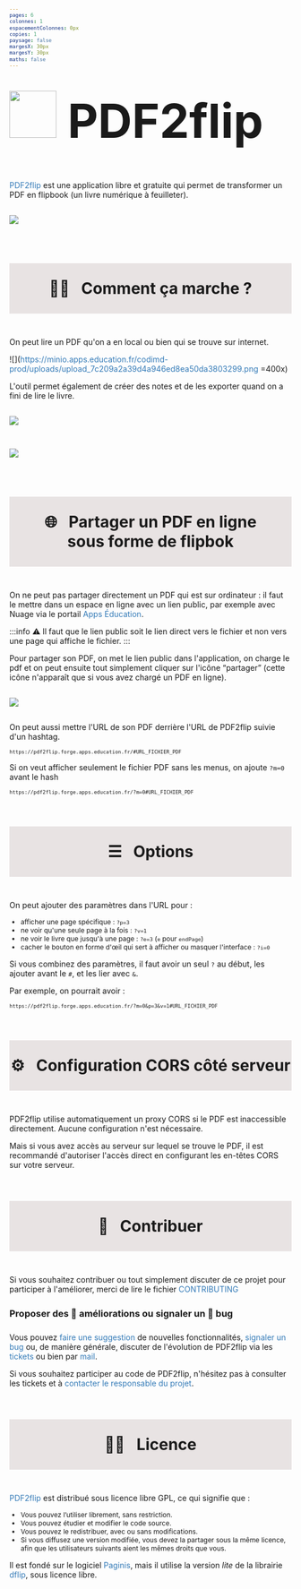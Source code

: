 ```yaml
---
pages: 6
colonnes: 1
espacementColonnes: 0px
copies: 1
paysage: false
margesX: 30px
margesY: 30px
maths: false
---
```


# <span>![](https://minio.apps.education.fr/codimd-prod/uploads/upload_34a5f8772b7e7c3da1a6c70f2f832285.png) PDF2flip</span>

[PDF2flip](https://pdf2flip.forge.apps.education.fr/) est une application libre et gratuite qui permet de transformer un PDF en flipbook (un livre numérique à feuilleter).

![](https://minio.apps.education.fr/codimd-prod/uploads/upload_b8185f202723da1448a5401257556975.png)


<section>

## 👩‍🔧&nbsp;<span>Comment ça marche ?</span>

On peut lire un PDF qu'on a en local ou bien qui se trouve sur internet.


![](https://minio.apps.education.fr/codimd-prod/uploads/upload_7c209a2a39d4a946ed8ea50da3803299.png =400x)

L'outil permet également de créer des notes et de les exporter quand on a fini de lire le livre.

![](https://minio.apps.education.fr/codimd-prod/uploads/upload_5b45064b8b10310724c2879a0be2dafe.png)


![](https://minio.apps.education.fr/codimd-prod/uploads/upload_2b8f05239177dce1529af436d2d59f1b.png)


</section>

<section>

## 🌐&nbsp;<span>Partager un PDF en ligne <br>sous forme de flipbok</span>

On ne peut pas partager directement un PDF qui est sur ordinateur : il faut le mettre dans un espace en ligne avec un lien public, par exemple avec Nuage via le portail [Apps Éducation](https://portail.apps.education.fr/).

</section>

:::info
:warning: Il faut que le lien public soit le lien direct vers le fichier et non vers une page qui affiche le fichier.
:::


Pour partager son PDF, on met le lien public dans l'application, on charge le pdf et on peut ensuite tout simplement cliquer sur l'icône “partager” (cette icône n'apparaît que si vous avez chargé un PDF en ligne). 

![](https://minio.apps.education.fr/codimd-prod/uploads/upload_fc5b1fcb642c40eda601346d381d51d5.png)

<section>

On peut aussi mettre l'URL de son PDF derrière l'URL de PDF2flip suivie d'un hashtag.


```
https://pdf2flip.forge.apps.education.fr/#URL_FICHIER_PDF
```

</section>


Si on veut afficher seulement le fichier PDF sans les menus, on ajoute `?m=0` avant le hash


```
https://pdf2flip.forge.apps.education.fr/?m=0#URL_FICHIER_PDF
```


## ☰&nbsp;<span>Options</span>

On peut ajouter des paramètres dans l'URL pour :
- afficher une page spécifique : `?p=3`
- ne voir qu'une seule page à la fois : `?v=1`
- ne voir le livre que jusqu'à une page : `?e=3` (`e` pour `endPage`)
- cacher le bouton en forme d'œil qui sert à afficher ou masquer l'interface : `?i=0`

Si vous combinez des paramètres, il faut avoir un seul `?` au début, les ajouter avant le `#`, et les lier avec `&`.

Par exemple, on pourrait avoir :

```
https://pdf2flip.forge.apps.education.fr/?m=0&p=3&v=1#URL_FICHIER_PDF
```

## ⚙️&nbsp;<span>Configuration CORS côté serveur</span>

PDF2flip utilise automatiquement un proxy CORS si le PDF est inaccessible directement. Aucune configuration n'est nécessaire.

Mais si vous avez accès au serveur sur lequel se trouve le PDF, il est recommandé d'autoriser l'accès direct en configurant les en-têtes CORS sur votre serveur.

<section>

## 🙋‍&nbsp;<span>Contribuer</span>

Si vous souhaitez contribuer ou tout simplement discuter de ce projet pour participer à l'améliorer, merci de lire le fichier [CONTRIBUTING](https://forge.apps.education.fr/pdf2flip/pdf2flip.forge.apps.education.fr/-/blob/main/CONTRIBUTING.md?ref_type=heads)

### Proposer des 🚀  améliorations ou signaler un 🐛 bug

Vous pouvez [faire une suggestion](https://forge.apps.education.fr/pdf2flip/pdf2flip.forge.apps.education.fr/-/issues/new?issuable_template=suggestion) de nouvelles fonctionnalités, [signaler un bug](https://forge.apps.education.fr/pdf2flip/pdf2flip.forge.apps.education.fr/-/issues/new?issuable_template=bug) ou, de manière générale, discuter de l'évolution de PDF2flip via les [tickets](https://forge.apps.education.fr/pdf2flip/pdf2flip.forge.apps.education.fr/-/issues) ou bien par [mail](mailto:https://forge.apps.education.fr/pdf2flip/pdf2flip.forge.apps.education.fr/-/blob/main/forge-apps+guichet+pdf2flip-pdf2flip-forge-apps-education-fr-3596-issue-@phm.education.gouv.fr).

Si vous souhaitez participer au code de PDF2flip, n'hésitez pas à consulter les tickets et à [contacter le responsable du projet](http://eyssette.forge.apps.education.fr/).

</section>

<section>

## 👩‍⚖️&nbsp;<span>Licence</span>

[PDF2flip](https://pdf2flip.forge.apps.education.fr/) est distribué sous licence libre GPL, ce qui signifie que :

- Vous pouvez l’utiliser librement, sans restriction.
- Vous pouvez étudier et modifier le code source.
- Vous pouvez le redistribuer, avec ou sans modifications.
- Si vous diffusez une version modifiée, vous devez la partager sous la même licence, afin que les utilisateurs suivants aient les mêmes droits que vous.

Il est fondé sur le logiciel [Paginis](https://github.com/ibra-kdbra/Paginis), mais il utilise la version _lite_ de la librairie [dflip](https://github.com/dearhive/3d-flipbook-dflip-lite/), sous licence libre.

</section>


<style>
h1 img {width:1em;}
h1 span{font-size:3em}
h1{margin-bottom:2em}
body,h2{font-family:-apple-system, BlinkMacSystemFont, "Segoe UI", Roboto, "Helvetica Neue", Helvetica, Arial, sans-serif, "Apple Color Emoji", "Segoe UI Emoji", "Segoe UI Symbol"!important}
a{    color: #337ab7;
    text-decoration: none;}
h2{text-align: center;
    background-color: #e8e3e3!important;
    padding-top: 1em;
    padding-bottom: 1em !important;
margin-bottom:1.5em!important;
    margin-top: 2em !important;
    font-size: 2em !important;}
h3, body > h3:first-of-type{margin-top:1.5em!important; margin-bottom:1.5em!important}
h2 span {margin-left:0.5em}
@page{margin:20px!important}
pre,code{text-wrap: wrap; font-size:0.8em}
p img{margin-top:1em;margin-bottom:1em}
.admonition{padding:0.5em 1em!important}
code{font-variant:inherit;}
ul{font-size:0.85em!important}
</style> 